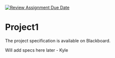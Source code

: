 [![Review Assignment Due Date](https://classroom.github.com/assets/deadline-readme-button-24ddc0f5d75046c5622901739e7c5dd533143b0c8e959d652212380cedb1ea36.svg)](https://classroom.github.com/a/4FxjJ9YJ)
# Project1
The project specification is available on Blackboard.

Will add specs here later - Kyle